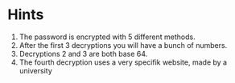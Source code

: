 # Hints
1. The password is encrypted with 5 different methods.
2. After the first 3 decryptions you will have a bunch of numbers.
3. Decryptions 2 and 3 are both base 64.
4. The fourth decryption uses a very specifik website, made by a university
